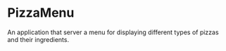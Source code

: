 # PizzaMenu
 An application that server a menu for displaying different types of pizzas and their ingredients.

